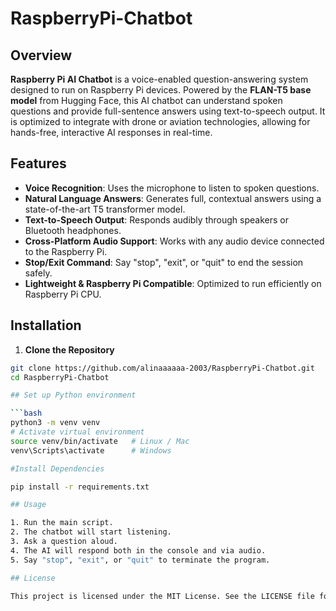 # RaspberryPi-Chatbot
## Overview
**Raspberry Pi AI Chatbot** is a voice-enabled question-answering system designed to run on Raspberry Pi devices. Powered by the **FLAN-T5 base model** from Hugging Face, this AI chatbot can understand spoken questions and provide full-sentence answers using text-to-speech output. It is optimized to integrate with drone or aviation technologies, allowing for hands-free, interactive AI responses in real-time.

## Features
- **Voice Recognition**: Uses the microphone to listen to spoken questions.
- **Natural Language Answers**: Generates full, contextual answers using a state-of-the-art T5 transformer model.
- **Text-to-Speech Output**: Responds audibly through speakers or Bluetooth headphones.
- **Cross-Platform Audio Support**: Works with any audio device connected to the Raspberry Pi.
- **Stop/Exit Command**: Say "stop", "exit", or "quit" to end the session safely.
- **Lightweight & Raspberry Pi Compatible**: Optimized to run efficiently on Raspberry Pi CPU.

## Installation

1. **Clone the Repository**
```bash
git clone https://github.com/alinaaaaaa-2003/RaspberryPi-Chatbot.git
cd RaspberryPi-Chatbot

## Set up Python environment

```bash
python3 -m venv venv
# Activate virtual environment
source venv/bin/activate   # Linux / Mac
venv\Scripts\activate      # Windows

#Install Dependencies

pip install -r requirements.txt

## Usage

1. Run the main script.
2. The chatbot will start listening.
3. Ask a question aloud.
4. The AI will respond both in the console and via audio.
5. Say "stop", "exit", or "quit" to terminate the program.

## License

This project is licensed under the MIT License. See the LICENSE file for details.
